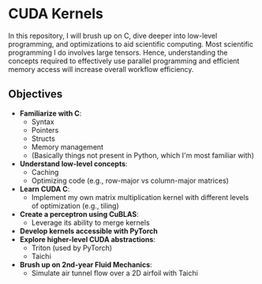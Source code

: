 # CUDA Kernels

In this repository, I will brush up on C, dive deeper into low-level programming, and optimizations to aid scientific computing. Most scientific programming I do involves large tensors. Hence, understanding the concepts required to effectively use parallel programming and efficient memory access will increase overall workflow efficiency.

## Objectives

- **Familiarize with C**: 
  - Syntax
  - Pointers
  - Structs
  - Memory management
  - (Basically things not present in Python, which I'm most familiar with)
- **Understand low-level concepts**:
  - Caching
  - Optimizing code (e.g., row-major vs column-major matrices)
- **Learn CUDA C**:
  - Implement my own matrix multiplication kernel with different levels of optimization (e.g., tiling)
- **Create a perceptron using CuBLAS**:
  - Leverage its ability to merge kernels
- **Develop kernels accessible with PyTorch**
- **Explore higher-level CUDA abstractions**:
  - Triton (used by PyTorch)
  - Taichi
- **Brush up on 2nd-year Fluid Mechanics**:
  - Simulate air tunnel flow over a 2D airfoil with Taichi
